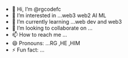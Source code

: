 - 👋 Hi, I’m @rgcodefc
- 👀 I’m interested in ...web3 web2 AI ML
- 🌱 I’m currently learning ...web dev and web3
- 💞️ I’m looking to collaborate on ...
- 📫 How to reach me ...
- 😄 Pronouns: ...RG ,HE ,HIM
- ⚡ Fun fact: ...

<!---
rgcodefc/rgcodefc is a ✨ special ✨ repository because its `README.md` (this file) appears on your GitHub profile.
You can click the Preview link to take a look at your changes.
--->

